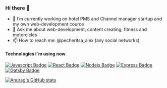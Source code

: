 ### Hi there 👋

- 🔭 I’m currently working on hotel PMS and Channel manager startup and my own web-development cource
- 💬 Ask me about web-development, content creating, fitness and motorcicles
- 📫 How to reach me: @pecheritsa_alex (any social networks)


#### Technologies I`m using now

[![Javascript Badge](https://img.shields.io/badge/-Javascript-F0DB4F?style=for-the-badge&labelColor=black&logo=javascript&logoColor=F0DB4F)](#) [![React Badge](https://img.shields.io/badge/-React-61DBFB?style=for-the-badge&labelColor=black&logo=react&logoColor=61DBFB)](#) [![Nodejs Badge](https://img.shields.io/badge/-Nodejs-3C873A?style=for-the-badge&labelColor=black&logo=node.js&logoColor=3C873A)](#) [![Express Badge](https://img.shields.io/badge/Express.js-000000?style=for-the-badge&logo=express&logoColor=white)](#) [![Gatsby Badge](https://img.shields.io/badge/Gatsby-663399?style=for-the-badge&logo=gatsby&logoColor=white)](#) 

[![Anurag's GitHub stats](https://github-readme-stats-pecheritsaaleksey.vercel.app/api?username=PecheritsaAleksey)](https://github.com/anuraghazra/github-readme-stats)
